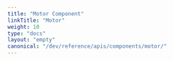 ```yaml
---
title: "Motor Component"
linkTitle: "Motor"
weight: 10
type: "docs"
layout: "empty"
canonical: "/dev/reference/apis/components/motor/"
---
```

